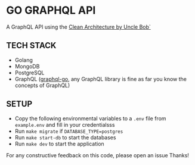 # GO GRAPHQL API

A GraphQL API using the [Clean Architecture by Uncle Bob`](https://blog.cleancoder.com/uncle-bob/2012/08/13/the-clean-architecture.html)

## TECH STACK

- Golang
- MongoDB
- PostgreSQL
- GraphQL ([graphql-go](https://github.com/graphql-go/graphql), any GraphQL library is fine as far you know the concepts of GraphQL)

## SETUP

- Copy the following environmental variables to a `.env` file from `example.env` and fill in your credentialsss
- Run `make migrate` if `DATABASE_TYPE=postgres`
- Run `make start-db` to start the databases 
- Run `make dev` to start the application

For any constructive feedback on this code, please open an issue Thanks!
